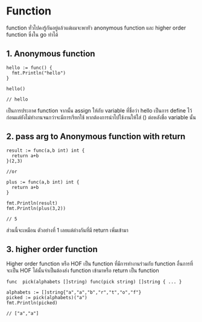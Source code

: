 # Function 

function ทั่วไปคงรู้กันอยู่แล้วแต่ผมจะพาทัว anonymous function และ higher order function ซึ่งใน go ทำได้

## 1. Anonymous function 

    hello := func() {
      fmt.Println("hello")
    }

    hello() 

    // hello

เป็นการประกาศ function จากนั้น assign ให้กับ variable ที่ชื่อว่า hello เป็นการ define ไว้ก่อนแต่ยังไม่ทำงานจนกว่าจะมีการเรียกใช้ หากต้องการนำไปใช้งานให้ใส่ () ต่อหลังชื่อ variable นั้น


## 2. pass arg to Anonymous function with return 

    result := func(a,b int) int {
      return a+b
    }(2,3)
    
    //or 

    plus := func(a,b int) int {
      return a+b
    }

    fmt.Println(result)
    fmt.Println(plus(3,2))

    // 5

ส่วนนี้จะเหมือน ตัวอย่างที่ 1 เลยแต่ต่างกันที่มี return เพิ่มเข้ามา

## 3. higher order function 

Higher order function หรือ  HOF เป็น function ที่มีการทำงานร่วมกับ function อื่นการที่จะเป็น HOF ได้นั้นจำเป็นต้องส่ง function เข้ามาหรือ return เป็น function 

    func  pick(alphabets []string) func(pick string) []string { ... } 

    alphabets := []string{"a","a","b","r","t","o","f"}
    picked := pick(alphabets)("a")
    fmt.Println(picked)

    // ["a","a"]

